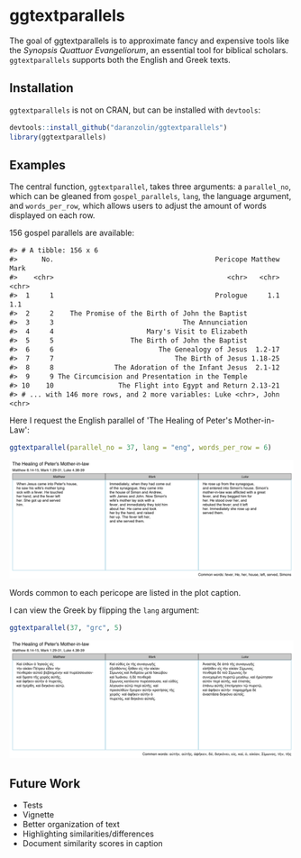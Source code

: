 <!-- README.md is generated from README.Rmd. Please edit that file -->
ggtextparallels
===============

The goal of ggtextparallels is to approximate fancy and expensive tools like the *Synopsis Quattuor Evangeliorum*, an essential tool for biblical scholars. `ggtextparallels` supports both the English and Greek texts.

Installation
------------

`ggtextparallels` is not on CRAN, but can be installed with `devtools`:

``` r
devtools::install_github("daranzolin/ggtextparallels")
library(ggtextparallels)
```

Examples
--------

The central function, `ggtextparallel`, takes three arguments: a `parallel_no`, which can be gleaned from `gospel_parallels`, `lang`, the language argument, and `words_per_row`, which allows users to adjust the amount of words displayed on each row.

156 gospel parallels are available:

    #> # A tibble: 156 x 6
    #>      No.                                        Pericope Matthew  Mark
    #>    <chr>                                           <chr>   <chr> <chr>
    #>  1     1                                        Prologue     1.1   1.1
    #>  2     2    The Promise of the Birth of John the Baptist              
    #>  3     3                                The Annunciation              
    #>  4     4                       Mary's Visit to Elizabeth              
    #>  5     5                   The Birth of John the Baptist              
    #>  6     6                          The Genealogy of Jesus  1.2-17      
    #>  7     7                              The Birth of Jesus 1.18-25      
    #>  8     8               The Adoration of the Infant Jesus  2.1-12      
    #>  9     9 The Circumcision and Presentation in the Temple              
    #> 10    10                The Flight into Egypt and Return 2.13-21      
    #> # ... with 146 more rows, and 2 more variables: Luke <chr>, John <chr>

Here I request the English parallel of 'The Healing of Peter's Mother-in-Law':

``` r
ggtextparallel(parallel_no = 37, lang = "eng", words_per_row = 6)
```

![](README-example-1.png)

Words common to each pericope are listed in the plot caption.

I can view the Greek by flipping the `lang` argument:

``` r
ggtextparallel(37, "grc", 5)
```

![](README-unnamed-chunk-4-1.png)

Future Work
-----------

-   Tests
-   Vignette
-   Better organization of text
-   Highlighting similarities/differences
-   Document similarity scores in caption

